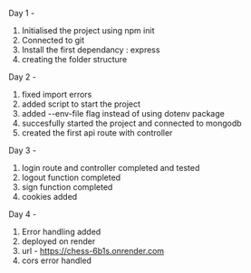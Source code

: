 Day 1 -
  1. Initialised the project using npm init
  2. Connected to git
  3. Install the first dependancy : express
  4. creating the folder structure

Day 2 -
  1. fixed import errors
  2. added script to start the project
  3. added --env-file flag instead of using dotenv package
  4. succesfully started the project and connected to mongodb
  5. created the first api route with controller

Day 3 -
  1. login route and controller completed and tested
  2. logout function completed
  3. sign function completed
  4. cookies added

Day 4 -
  1. Error handling added
  2. deployed on render
  3. url - https://chess-6b1s.onrender.com
  4. cors error handled